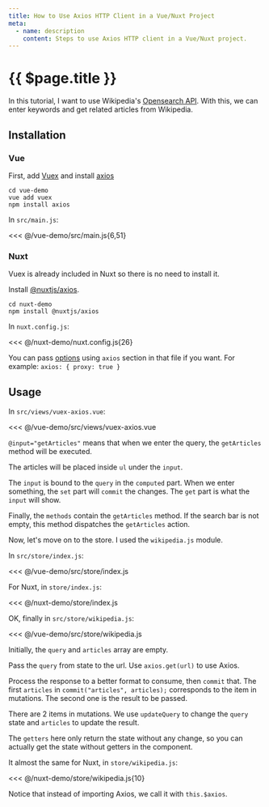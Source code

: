 ```yaml
---
title: How to Use Axios HTTP Client in a Vue/Nuxt Project
meta:
  - name: description
    content: Steps to use Axios HTTP client in a Vue/Nuxt project.
---
```


# {{ $page.title }}

<start-tutorial demo="axios" />

In this tutorial, I want to use Wikipedia's [Opensearch API](https://www.mediawiki.org/wiki/API:Opensearch). With this, we can enter keywords and get related articles from Wikipedia.

## Installation

### Vue

First, add [Vuex](https://vuex.vuejs.org/) and install [axios](https://www.npmjs.com/package/prismjs)

```bash{2-3}
cd vue-demo
vue add vuex
npm install axios
```

In `src/main.js`:

<<< @/vue-demo/src/main.js{6,51}

### Nuxt

Vuex is already included in Nuxt so there is no need to install it.

Install [@nuxtjs/axios](https://www.npmjs.com/package/@nuxtjs/axios).

```bash{2}
cd nuxt-demo
npm install @nuxtjs/axios
```

In `nuxt.config.js`:

<<< @/nuxt-demo/nuxt.config.js{26}

You can pass [options](https://axios.nuxtjs.org/options) using `axios` section in that file if you want. For example: `axios: { proxy: true }`

## Usage

In `src/views/vuex-axios.vue`:

<<< @/vue-demo/src/views/vuex-axios.vue

`@input="getArticles"` means that when we enter the query, the `getArticles` method will be executed.

The articles will be placed inside `ul` under the `input`.

The `input` is bound to the `query` in the `computed` part. When we enter something, the `set` part will `commit` the changes. The `get` part is what the `input` will show.

Finally, the `methods` contain the `getArticles` method. If the search bar is not empty, this method dispatches the `getArticles` action.

Now, let's move on to the store. I used the `wikipedia.js` module.

In `src/store/index.js`:

<<< @/vue-demo/src/store/index.js

For Nuxt, in `store/index.js`:

<<< @/nuxt-demo/store/index.js

OK, finally in `src/store/wikipedia.js`:

<<< @/vue-demo/src/store/wikipedia.js

Initially, the `query` and `articles` array are empty.

Pass the `query` from state to the url. Use `axios.get(url)` to use Axios.

Process the response to a better format to consume, then `commit` that. The first `articles` in `commit("articles", articles);` corresponds to the item in mutations. The second one is the result to be passed.

There are 2 items in mutations. We use `updateQuery` to change the `query` state and `articles` to update the result.

The `getters` here only return the state without any change, so you can actually get the state without getters in the component.

It almost the same for Nuxt, in `store/wikipedia.js`:

<<< @/nuxt-demo/store/wikipedia.js{10}

Notice that instead of importing Axios, we call it with `this.$axios`.
